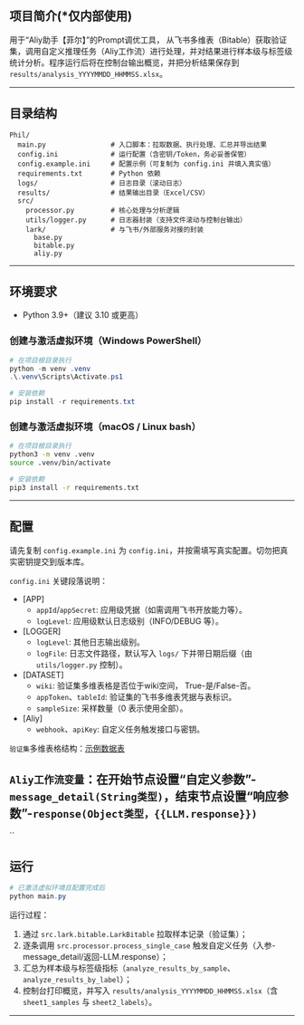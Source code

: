 ## 项目简介(*仅内部使用)

用于“Aliy助手【菲尔】”的Prompt调优工具， 从飞书多维表（Bitable）获取验证集，调用自定义推理任务（Aliy工作流）进行处理，并对结果进行样本级与标签级统计分析。程序运行后将在控制台输出概览，并把分析结果保存到 `results/analysis_YYYYMMDD_HHMMSS.xlsx`。

---

## 目录结构
```
Phil/
  main.py                # 入口脚本：拉取数据、执行处理、汇总并导出结果
  config.ini             # 运行配置（含密钥/Token，务必妥善保管）
  config.example.ini     # 配置示例（可复制为 config.ini 并填入真实值）
  requirements.txt       # Python 依赖
  logs/                  # 日志目录（滚动日志）
  results/               # 结果输出目录（Excel/CSV）
  src/
    processor.py         # 核心处理与分析逻辑
    utils/logger.py      # 日志器封装（支持文件滚动与控制台输出）
    lark/                # 与飞书/外部服务对接的封装
      base.py
      bitable.py
      aliy.py
```

---

## 环境要求
- Python 3.9+（建议 3.10 或更高）

### 创建与激活虚拟环境（Windows PowerShell）
```powershell
# 在项目根目录执行
python -m venv .venv
.\.venv\Scripts\Activate.ps1

# 安装依赖
pip install -r requirements.txt
```

### 创建与激活虚拟环境（macOS / Linux bash）
```bash
# 在项目根目录执行
python3 -m venv .venv
source .venv/bin/activate

# 安装依赖
pip3 install -r requirements.txt
```

---

## 配置
请先复制 `config.example.ini` 为 `config.ini`，并按需填写真实配置。切勿把真实密钥提交到版本库。

`config.ini` 关键段落说明：
- [APP]
  - `appId`/`appSecret`: 应用级凭据（如需调用飞书开放能力等）。
  - `logLevel`: 应用级默认日志级别（INFO/DEBUG 等）。
- [LOGGER]
  - `logLevel`: 其他日志输出级别。
  - `logFile`: 日志文件路径，默认写入 `logs/` 下并带日期后缀（由 `utils/logger.py` 控制）。
- [DATASET]
  - `wiki`: 验证集多维表格是否位于wiki空间， True-是/False-否。
  - `appToken`、`tableId`: 验证集的飞书多维表凭据与表标识。
  - `sampleSize`: 采样数量（0 表示使用全部）。
- [Aliy]
  - `webhook`、`apiKey`: 自定义任务触发接口与密钥。 
  
`验证集`多维表格结构：[示例数据表](https://wrpnn3mat2.feishu.cn/base/J2ZHbzt8FahJDdssT6dcTkKNnTc?table=tblzRcYIPHpa1Kxj&view=vewOz2446j) 

`Aliy工作流变量`：在开始节点设置“自定义参数”-`message_detail(String类型)`，结束节点设置“响应参数”-`response(Object类型，{{LLM.response}})`
---
``



## 运行
```powershell
# 已激活虚拟环境且配置完成后
python main.py
```
运行过程：
1. 通过 `src.lark.bitable.LarkBitable` 拉取样本记录（验证集）；
2. 逐条调用 `src.processor.process_single_case` 触发自定义任务（入参-message_detail/返回-LLM.response）；
3. 汇总为样本级与标签级指标（`analyze_results_by_sample`、`analyze_results_by_label`）；
4. 控制台打印概览，并写入 `results/analysis_YYYYMMDD_HHMMSS.xlsx`（含 `sheet1_samples` 与 `sheet2_labels`）。

---